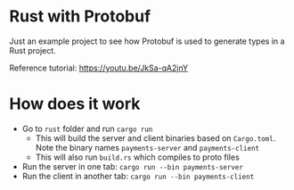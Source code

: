 # Rust with Protobuf

Just an example project to see how Protobuf is used to generate types in a Rust project.

Reference tutorial: https://youtu.be/JkSa-qA2jnY

# How does it work

- Go to `rust` folder and run `cargo run`
    - This will build the server and client binaries based on `Cargo.toml`. Note the binary names `payments-server` and `payments-client`
    - This will also run `build.rs` which compiles to proto files
- Run the server in one tab: `cargo run --bin payments-server`
- Run the client in another tab: `cargo run --bin payments-client`
